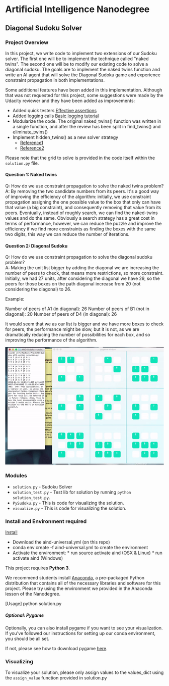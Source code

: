 # Artificial Intelligence Nanodegree

## Diagonal Sudoku Solver

[image1]: ./images/sudoku_screenshot.gif "Sudoku Screenshot"

### Project Overview 

In this project, we write code to implement two extensions of our Sudoku solver. The first one will be to implement the technique called "naked twins". The second one will be to modify our existing code to solve a diagonal sudoku. The goals are to implement the naked twins function and write an AI agent that will solve the Diagonal Sudoku game and experience constraint propagation in both implementations. 

Some additional features have been added in this implementation. Although that was not requested for this project, some suggestions were made by the Udacity reviewer and they have been added as improvements: 

* Added quick testers [Effective assertions](https://wiki.python.org/moin/UsingAssertionsEffectively)
* Added logging calls [Basic logging tutorial](https://docs.python.org/3/howto/logging.html)
* Modularize the code. The original naked_twins() function was written in a single function, and after the review has been split in find_twins() and eliminate_twins()
* Implement hidden_twins() as a new solver strategy 
    * [Reference1](https://www.sudokuoftheday.com/techniques/hidden-pairs-triples/)
    * [Reference2](http://www.sudokudragon.com/tutorialhiddentwins.htm)

Please note that the grid to solve is provided in the code itself within the `solution.py` file. 

#### Question 1: Naked twins 

Q: How do we use constraint propagation to solve the naked twins problem?  
A: By removing the two candidate numbers from its peers. It's a good way of improving the efficiency of the algorithm: initially, we use constraint propagation assigning the one possible value to the box that only can have that value (a big constraint), and consequently removing that value from its peers. Eventually, instead of roughly search, we can find the naked-twins values and do the same. Obviously a search strategy has a great cost in terms of performance, however, we can reduce the puzzle and improve the efficiency if we find more constraints as finding the boxes with the same two digits, this way we can reduce the number of iterations.   

#### Question 2: Diagonal Sudoku

Q: How do we use constraint propagation to solve the diagonal sudoku problem?  
A: Making the unit list bigger by adding the diagonal we are increasing the number of peers to check, that means more restrictions, so more constraint. Initially, we had 27 units, after considering the diagonal we have 29, so the peers for those boxes on the path diagonal increase from 20 (not considering the diagonal) to 26. 

Example: 

Number of peers of A1 (in diagonal):  26
Number of peers of B1 (not in diagonal):  20
Number of peers of D4 (in diagonal):  26

It would seem that we as our list is bigger and we have more boxes to check for peers, the performance might be slow, but it is not, as we are dramatically reducing the number of possibilities for each box, and so improving the performance of the algorithm. 

![Sudoku Screenshot][image1]

### Modules

* `solution.py` - Sudoku Solver
* `solution_test.py` - Test lib for solution by running `python solution_test.py`.
* `PySudoku.py` - This is code for visualizing the solution.
* `visualize.py` - This is code for visualizing the solution.

### Install and Environment required

[Install](https://github.com/udacity/AIND-Sudoku)

* Download the aind-universal.yml (on this repo)
* conda env create -f aind-universal.yml to create the environment
* Activate the environment:
        * run source activate aind (OSX & Linux)
        * run activate aind (Windows)  

This project requires **Python 3**.

We recommend students install [Anaconda](https://www.continuum.io/downloads), a pre-packaged Python distribution that contains all of the necessary libraries and software for this project. 
Please try using the environment we provided in the Anaconda lesson of the Nanodegree.

[Usage] python solution.py

##### Optional: Pygame

Optionally, you can also install pygame if you want to see your visualization. If you've followed our instructions for setting up our conda environment, you should be all set.

If not, please see how to download pygame [here](http://www.pygame.org/download.shtml).

### Visualizing

To visualize your solution, please only assign values to the values_dict using the `assign_value` function provided in solution.py

